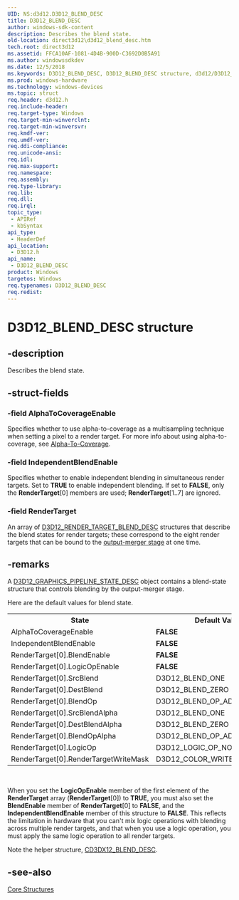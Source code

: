 ```yaml
---
UID: NS:d3d12.D3D12_BLEND_DESC
title: D3D12_BLEND_DESC
author: windows-sdk-content
description: Describes the blend state.
old-location: direct3d12\d3d12_blend_desc.htm
tech.root: direct3d12
ms.assetid: FFCA10AF-1081-4D4B-900D-C3692D0B5A91
ms.author: windowssdkdev
ms.date: 12/5/2018
ms.keywords: D3D12_BLEND_DESC, D3D12_BLEND_DESC structure, d3d12/D3D12_BLEND_DESC, direct3d12.d3d12_blend_desc
ms.prod: windows-hardware
ms.technology: windows-devices
ms.topic: struct
req.header: d3d12.h
req.include-header: 
req.target-type: Windows
req.target-min-winverclnt: 
req.target-min-winversvr: 
req.kmdf-ver: 
req.umdf-ver: 
req.ddi-compliance: 
req.unicode-ansi: 
req.idl: 
req.max-support: 
req.namespace: 
req.assembly: 
req.type-library: 
req.lib: 
req.dll: 
req.irql: 
topic_type:
 - APIRef
 - kbSyntax
api_type:
 - HeaderDef
api_location:
 - D3D12.h
api_name:
 - D3D12_BLEND_DESC
product: Windows
targetos: Windows
req.typenames: D3D12_BLEND_DESC
req.redist: 
---
```


# D3D12_BLEND_DESC structure


## -description


Describes the blend state.


## -struct-fields




### -field AlphaToCoverageEnable

Specifies whether to use alpha-to-coverage as a multisampling technique when setting a pixel to a render target. For more info about using alpha-to-coverage, see <a href="https://msdn.microsoft.com/en-us/library/Bb205072(v=VS.85).aspx">Alpha-To-Coverage</a>.
          


### -field IndependentBlendEnable

Specifies whether to enable independent blending in simultaneous render targets.  Set to <b>TRUE</b> to enable independent blending. If set to <b>FALSE</b>, only the <b>RenderTarget</b>[0] members are used; <b>RenderTarget</b>[1..7] are ignored.
          


### -field RenderTarget

An array of  <a href="https://msdn.microsoft.com/911158CF-5F4F-4211-8CC6-F73BDB697BC5">D3D12_RENDER_TARGET_BLEND_DESC</a> structures that describe the blend states for render targets; these correspond to the eight render targets
            that can be bound to the <a href="https://msdn.microsoft.com/en-us/library/Bb205120(v=VS.85).aspx">output-merger stage</a> at one time.
          


## -remarks



A <a href="https://msdn.microsoft.com/35D10150-A633-4D38-B684-3E2DF357FFC0">D3D12_GRAPHICS_PIPELINE_STATE_DESC</a> object contains a blend-state structure that controls blending by the output-merger stage.
      

Here are the default values for blend state.
        

<table>
<tr>
<th>State</th>
<th>Default Value</th>
</tr>
<tr>
<td>AlphaToCoverageEnable</td>
<td><b>FALSE</b></td>
</tr>
<tr>
<td>IndependentBlendEnable</td>
<td><b>FALSE</b></td>
</tr>
<tr>
<td>RenderTarget[0].BlendEnable</td>
<td><b>FALSE</b></td>
</tr>
<tr>
<td>RenderTarget[0].LogicOpEnable</td>
<td><b>FALSE</b></td>
</tr>
<tr>
<td>RenderTarget[0].SrcBlend</td>
<td>D3D12_BLEND_ONE</td>
</tr>
<tr>
<td>RenderTarget[0].DestBlend</td>
<td>D3D12_BLEND_ZERO</td>
</tr>
<tr>
<td>RenderTarget[0].BlendOp</td>
<td>D3D12_BLEND_OP_ADD</td>
</tr>
<tr>
<td>RenderTarget[0].SrcBlendAlpha</td>
<td>D3D12_BLEND_ONE</td>
</tr>
<tr>
<td>RenderTarget[0].DestBlendAlpha</td>
<td>D3D12_BLEND_ZERO</td>
</tr>
<tr>
<td>RenderTarget[0].BlendOpAlpha</td>
<td>D3D12_BLEND_OP_ADD</td>
</tr>
<tr>
<td>RenderTarget[0].LogicOp</td>
<td>D3D12_LOGIC_OP_NOOP</td>
</tr>
<tr>
<td>RenderTarget[0].RenderTargetWriteMask</td>
<td>D3D12_COLOR_WRITE_ENABLE_ALL</td>
</tr>
</table>
 

When you set the <b>LogicOpEnable</b> member of the first element of the <b>RenderTarget</b> array (<b>RenderTarget</b>[0]) to <b>TRUE</b>, you must also set the <b>BlendEnable</b> member of  <b>RenderTarget</b>[0] to <b>FALSE</b>, and the <b>IndependentBlendEnable</b> member of  this structure to <b>FALSE</b>.  This reflects the limitation in hardware that you can't mix logic operations with blending across multiple render targets, and that when you use a logic operation, you must apply the same logic operation to all render targets.
        

Note the helper structure, <a href="https://msdn.microsoft.com/D37BB62E-904B-4953-9119-21F3B37570C0">CD3DX12_BLEND_DESC</a>.
      




## -see-also




<a href="https://msdn.microsoft.com/7FE8796A-98D1-4333-8755-2A47567460B3">Core Structures</a>
 

 

